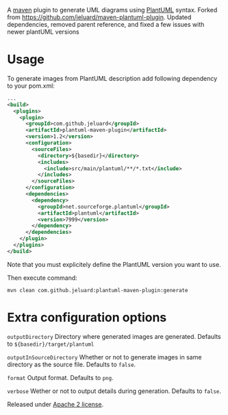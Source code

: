 A [maven](http://maven.apache.org/) plugin to generate UML diagrams using [PlantUML](http://plantuml.sourceforge.net/) syntax.
Forked from https://github.com/jeluard/maven-plantuml-plugin. Updated dependencies, removed parent reference, and fixed a few issues 
with newer plantUML versions

# Usage

To generate images from PlantUML description add following dependency to your pom.xml:

```xml
...
<build>
  <plugins>
    <plugin>
      <groupId>com.github.jeluard</groupId>
      <artifactId>plantuml-maven-plugin</artifactId>
      <version>1.2</version>
      <configuration>
        <sourceFiles>
          <directory>${basedir}</directory>
          <includes>
            <include>src/main/plantuml/**/*.txt</include>
          </includes>
        </sourceFiles>
      </configuration>
      <dependencies>
        <dependency>
          <groupId>net.sourceforge.plantuml</groupId>
          <artifactId>plantuml</artifactId>
          <version>7999</version>
        </dependency>
      </dependencies>
    </plugin>
  </plugins>
</build>
```

Note that you must explicitely define the PlantUML version you want to use.

Then execute command:

```
mvn clean com.github.jeluard:plantuml-maven-plugin:generate
```

# Extra configuration options

`outputDirectory` Directory where generated images are generated. Defaults to `${basedir}/target/plantuml`

`outputInSourceDirectory` Whether or not to generate images in same directory as the source file. Defaults to `false`.

`format` Output format. Defaults to `png`.

`verbose` Wether or not to output details during generation. Defaults to `false`.


Released under [Apache 2 license](http://www.apache.org/licenses/LICENSE-2.0.html).
